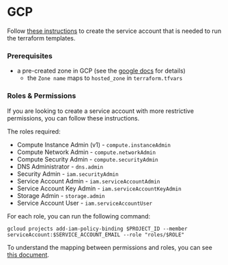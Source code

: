 # GCP

Follow [these instructions](https://docs.pivotal.io/platform/ops-manager/2-8/gcp/prepare-env-terraform.html)
to create the service account that is needed to run the terraform templates.


### Prerequisites
- a pre-created zone in GCP (see the [google docs](https://cloud.google.com/dns/docs/zones#creating_managed_zones) for details)
    - the `Zone name` maps to `hosted_zone` in `terraform.tfvars`

### Roles & Permissions

If you are looking to create a service account with more restrictive permissions,
you can follow these instructions.

The roles required:
- Compute Instance Admin (v1) - `compute.instanceAdmin`
- Compute Network Admin - `compute.networkAdmin`
- Compute Security Admin - `compute.securityAdmin`
- DNS Administrator - `dns.admin`
- Security Admin - `iam.securityAdmin`
- Service Account Admin - `iam.serviceAccountAdmin`
- Service Account Key Admin - `iam.serviceAccountKeyAdmin`
- Storage Admin - `storage.admin`
- Service Account User - `iam.serviceAccountUser`

For each role, you can run the following command:

```console
gcloud projects add-iam-policy-binding $PROJECT_ID --member serviceAccount:$SERVICE_ACCOUNT_EMAIL --role "roles/$ROLE"
```

To understand the mapping between permissions and roles, you can see [this document](https://cloud.google.com/iam/docs/understanding-roles).
